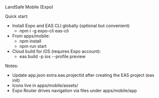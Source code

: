 LandSafe Mobile (Expo)

Quick start:

- Install Expo and EAS CLI globally (optional but convenient)
  - npm i -g expo-cli eas-cli
- From apps/mobile:
  - npm install
  - npm run start
- Cloud build for iOS (requires Expo account):
  - eas build -p ios --profile preview

Notes:
- Update app.json extra.eas.projectId after creating the EAS project (eas init)
- Icons live in apps/mobile/assets/
- Expo Router drives navigation via files under apps/mobile/app
